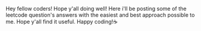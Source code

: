Hey fellow coders! Hope y'all doing well! Here i'll be posting some of the leetcode question's answers with the easiest and best approach possible to me. Hope y'all find it useful. Happy coding!☕ 

  
